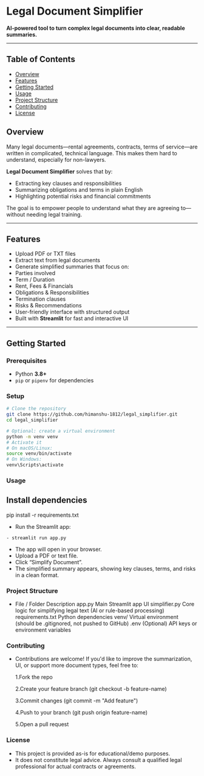 #  Legal Document Simplifier

**AI-powered tool to turn complex legal documents into clear, readable summaries.**

---
## Table of Contents

- [Overview](#overview)  
- [Features](#features)  
- [Getting Started](#getting-started)  
- [Usage](#usage)  
- [Project Structure](#project-structure)  
- [Contributing](#contributing)  
- [License](#license)  


##  Overview

Many legal documents—rental agreements, contracts, terms of service—are written in complicated, technical language. This makes them hard to understand, especially for non-lawyers.

**Legal Document Simplifier** solves that by:

- Extracting key clauses and responsibilities  
- Summarizing obligations and terms in plain English  
- Highlighting potential risks and financial commitments  

The goal is to empower people to understand what they are agreeing to—without needing legal training.

---

##  Features

-  Upload PDF or TXT files  
-  Extract text from legal documents  
-  Generate simplified summaries that focus on:  
  - Parties involved  
  - Term / Duration  
  - Rent, Fees & Financials  
  - Obligations & Responsibilities  
  - Termination clauses  
  - Risks & Recommendations  
-  User-friendly interface with structured output  
-  Built with **Streamlit** for fast and interactive UI  

---

## Getting Started

### Prerequisites

- Python **3.8+**  
- `pip` or `pipenv` for dependencies  

### Setup

```bash
# Clone the repository
git clone https://github.com/himanshu-1812/legal_simplifier.git
cd legal_simplifier

# Optional: create a virtual environment
python -m venv venv
# Activate it
# On macOS/Linux:
source venv/bin/activate
# On Windows:
venv\Scripts\activate
```
### Usage
## Install dependencies
pip install -r requirements.txt

- Run the Streamlit app:
```
- streamlit run app.py
```

- The app will open in your browser.
- Upload a PDF or text file.
- Click “Simplify Document”.
- The simplified summary appears, showing key clauses, terms, and risks in a clean format.

### Project Structure
- File / Folder	Description
app.py	Main Streamlit app UI
simplifier.py	Core logic for simplifying legal text (AI or rule-based processing)
requirements.txt	Python dependencies
venv/	Virtual environment (should be .gitignored, not pushed to GitHub)
.env	(Optional) API keys or environment variables

### Contributing

- Contributions are welcome!
If you'd like to improve the summarization, UI, or support more document types, feel free to:

  1.Fork the repo

  2.Create your feature branch (git checkout -b feature-name)

  3.Commit changes (git commit -m "Add feature")

  4.Push to your branch (git push origin feature-name)

  5.Open a pull request 

### License

- This project is provided as-is for educational/demo purposes.
- It does not constitute legal advice. Always consult a qualified legal professional for actual contracts or agreements.

